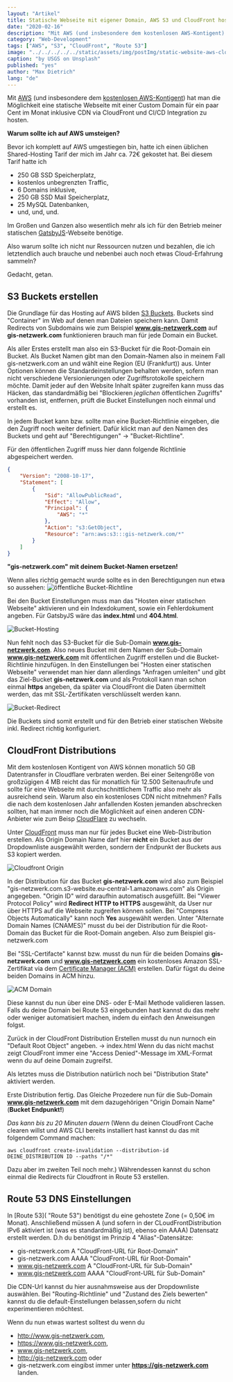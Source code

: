 ```yaml
---
layout: "Artikel"
title: Statische Webseite mit eigener Domain, AWS S3 und CloudFront hosten
date: "2020-02-16"
description: "Mit AWS (und insbesondere dem kostenlosen AWS-Kontigent) hat man die Möglichkeit eine statische Webseite mit einer Custom Domain für ein paar Cent im Monat auf S3 inkl. CludFront CDN zu hosten."
category: "Web-Development"
tags: ["AWS", "S3", "CloudFront", "Route 53"]
image: "../../../../../static/assets/img/postImg/static-website-aws-cloudfront.jpg"
caption: "by USGS on Unsplash"
published: "yes"
author: "Max Dietrich"
lang: "de"
---
```


Mit [AWS](https://aws.amazon.com/de/?nc2=h_lg "AWS") (und insbesondere dem [kostenlosen AWS-Kontigent](https://aws.amazon.com/de/free/?nc2=h_ql_pr_ft&all-free-tier.sort-by=item.additionalFields.SortRank&all-free-tier.sort-order=asc "kostenloses AWS-Kontigent")) hat man die Möglichkeit eine statische Webseite mit einer Custom Domain für ein paar Cent im Monat inklusive CDN via CloudFront und CI/CD Integration zu hosten. 

**Warum sollte ich auf AWS umsteigen?**

Bevor ich komplett auf AWS umgestiegen bin, hatte ich einen üblichen Shared-Hosting Tarif der mich im Jahr ca. 72€ gekostet hat. Bei diesem Tarif hatte ich
+ 250 GB SSD Speicherplatz,
+ kostenlos unbegrenzten Traffic,
+ 6 Domains inklusive,
+ 250 GB SSD Mail Speicherplatz,
+ 25 MySQL Datenbanken,
+ und, und, und.

Im Großen und Ganzen also wesentlich mehr als ich für den Betrieb meiner statischen [GatsbyJS](https://www.gatsbyjs.org/)-Webseite benötige.

Also warum sollte ich nicht nur Ressourcen nutzen und bezahlen, die ich letztendlich auch brauche und nebenbei auch noch etwas Cloud-Erfahrung sammeln?

Gedacht, getan.

## S3 Buckets erstellen

Die Grundlage für das Hosting auf AWS bilden [S3 Buckets](https://s3.console.aws.amazon.com/s3/home "S3 Buckets"). Buckets sind "Container" im Web auf denen man Dateien speichern kann.
Damit Redirects von Subdomains wie zum Beispiel **www.gis-netzwerk.com** auf **gis-netzwerk.com** funktionieren brauch man für jede Domain ein Bucket.

Als aller Erstes erstellt man also ein S3-Bucket für die Root-Domain ein Bucket. Als Bucket Namen gibt man den Domain-Namen also in meinem Fall gis-netzwerk.com an und wählt eine Region (EU (Frankfurt)) aus.
Unter Optionen können die Standardeinstellungen behalten werden, sofern man nicht verschiedene Versionierungen oder Zugriffsrotokolle speichern möchte.
Damit jeder auf den Website Inhalt später zugreifen kann muss das Häcken, das standardmäßig bei "Blockieren *jeglichen* öffentlichen Zugriffs" vorhanden ist, entfernen, prüft die Bucket Einstellungen noch einmal und erstellt es.

In jedem Bucket kann bzw. sollte man eine Bucket-Richtlinie eingeben, die den Zugriff noch weiter definiert.
Dafür klickt man auf den Namen des Buckets und geht auf "Berechtigungen" -> "Bucket-Richtline".

Für den öffentlichen Zugriff muss hier dann folgende Richtlinie abgespeichert werden.
```json
{
    "Version": "2008-10-17",
    "Statement": [
        {
            "Sid": "AllowPublicRead",
            "Effect": "Allow",
            "Principal": {
                "AWS": "*"
            },
            "Action": "s3:GetObject",
            "Resource": "arn:aws:s3:::gis-netzwerk.com/*"
        }
    ]
}
```
**"gis-netzwerk.com" mit deinem Bucket-Namen ersetzen!**

Wenn alles richtig gemacht wurde sollte es in den Berechtigungen nun etwa so aussehen:
![öffentliche Bucket-Richtline](bucket-richtline.png "öffentliche Bucket-Richtline")

Bei den Bucket Einstellungen muss man das "Hosten einer statischen Webseite" aktivieren und ein Indexdokument, sowie ein Fehlerdokument angeben.
Für GatsbyJS wäre das **index.html** und **404.html**.

![Bucket-Hosting](bucket-hosting.png "Bucket-Hosting")

Nun fehlt noch das S3-Bucket für die Sub-Domain **www.gis-netzwerk.com**.
Also neues Bucket mit dem Namen der Sub-Domain **www.gis-netzwerk.com** mit öffentlichen Zugriff erstellen und die Bucket-Richtlinie hinzufügen.
In den Einstellungen bei "Hosten einer statischen Webseite" verwendet man hier dann allerdings "Anfragen umleiten" und gibt das Ziel-Bucket **gis-netzwerk.com** und als Protokoll kann man schon einmal **https** angeben, da später via CloudFront die Daten übermittelt werden, das mit SSL-Zertifikaten verschlüsselt werden kann.

![Bucket-Redirect](bucket-redirect.png "Bucket-Redirect")

Die Buckets sind somit erstellt und für den Betrieb einer statischen Website inkl. Redirect richtig konfiguriert.


## CloudFront Distributions

Mit dem kostenlosen Kontigent von AWS können monatlich 50 GB Datentransfer in Cloudflare verbraten werden.
Bei einer Seitengröße von großzügigen 4 MB reicht das für monatlich für 12.500 Seitenaufrufe und sollte für eine Webseite mit durchschnittlichem Traffic also mehr als ausreichend sein. Warum also ein kostenloses CDN nicht mitnehmen?
Falls die nach dem kostenlosen Jahr anfallenden Kosten jemanden abschrecken sollten, hat man immer noch die Möglichkeit auf einen anderen CDN-Anbieter wie zum Beisp [CloudFlare](https://www.cloudflare.com "CloudFlare") zu wechseln.

Unter [CloudFront](https://console.aws.amazon.com/cloudfront/ "CloudFront") muss man nur für jedes Bucket eine Web-Distribution erstellen.
Als Origin Domain Name darf hier **nicht** ein Bucket aus der Dropdownliste ausgewählt werden, sondern der Endpunkt der Buckets aus S3 kopiert werden.

![Cloudfront Origin](cloudfront-origin.png "Cloudfront Origin")

In der Distribution für das Bucket **gis-netzwerk.com** wird also zum Beispiel "gis-netzwerk.com.s3-website.eu-central-1.amazonaws.com" als Origin angegeben.
"Origin ID" wird daraufhin automatisch ausgefüllt. Bei "Viewer Protocol Policy" wird **Redirect HTTP to HTTPS** ausgewählt, da User nur über HTTPS auf die Webseite zugreifen können sollen. Bei "Compress Objects Automatically" kann noch **Yes** ausgewählt werden.
Unter "Alternate Domain Names (CNAMES)" musst du bei der Distribution für die Root-Domain das Bucket für die Root-Domain angeben. Also zum Beispiel gis-netzwerk.com

Bei "SSL-Certifacte" kannst bzw. musst du nun für die beiden Domains **gis-netzwerk.com** und **www.gis-netzwerk.com** ein kostenloses Amazon SSL-Zertifikat via dem [Certificate Manager (ACM)](https://aws.amazon.com/de/certificate-manager/ "Certificate Manager (ACM)") erstellen. Dafür fügst du deine beiden Domains in ACM hinzu. 

![ACM Domain](acm_domain.png "ACM Domain")

Diese kannst du nun über eine DNS- oder E-Mail Methode validieren lassen. Falls du deine Domain bei Route 53 eingebunden hast kannst du das mehr oder weniger automatisiert machen, indem du einfach den Anweisungen folgst.

Zurück in der CloudFront Distribution Erstellen musst du nun nurnoch ein "Default Root Object" angeben. -> index.html
Wenn du das nicht machst zeigt CloudFront immer eine "Access Denied"-Message im XML-Format wenn du auf deine Domain zugreifst.

Als letztes muss die Distribution natürlich noch bei "Distribution State" aktiviert werden.

Erste Distribution fertig. Das Gleiche Prozedere nun für die Sub-Domain **www.gis-netzwerk.com** mit dem dazugehörigen "Origin Domain Name"(**Bucket Endpunkt!**)

_Das kann bis zu 20 Minuten dauern_
(Wenn du deinen CloudFront Cache clearen willst und AWS CLI bereits installiert hast kannst du das mit folgendem Command machen:
```shell
aws cloudfront create-invalidation --distribution-id DEINE_DISTRIBUTION ID --paths "/*"
```
Dazu aber im zweiten Teil noch mehr.)
Währendessen kannst du schon einmal die Redirects für Cloudfront in Route 53 erstellen.

## Route 53 DNS Einstellungen

In [Route 53]( "Route 53") benötigst du eine gehostete Zone (= 0,50€ im Monat). Anschließend müssen A (und sofern in der CLoudFrontDistribution IPv6
aktiviert ist (was es standardmäßig ist), ebenso ein AAAA) Datensatz erstellt werden.
D.h du benötigst im Prinzip 4 "Alias"-Datensätze:
+ gis-netzwerk.com A "CloudFront-URL für Root-Domain"
+ gis-netzwerk.com AAAA "CloudFront-URL für Root-Domain"
+ www.gis-netzwerk.com A "CloudFront-URL für Sub-Domain"
+ www.gis-netzwerk.com AAAA "CloudFront-URL für Sub-Domain"

Die CDN-Url kannst du hier ausnahmsweise aus der Dropdownliste auswählen.
Bei "Routing-Richtlinie" und "Zustand des Ziels bewerten" kannst du die default-Einstellungen belassen,sofern du nicht experimentieren möchtest.

Wenn du nun etwas wartest solltest du wenn du
+ http://www.gis-netzwerk.com,
+ https://www.gis-netzwerk.com,
+ www.gis-netzwerk.com,
+ http://gis-netzwerk.com oder
+ gis-netzwerk.com
eingibst immer unter **https://gis-netzwerk.com** landen.


